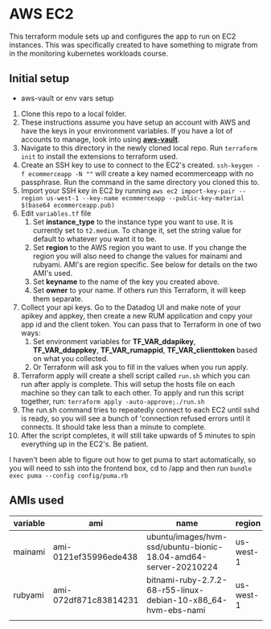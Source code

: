 # AWS EC2

This terraform module sets up and configures the app to run on EC2 instances. This was specifically created to have something to migrate from in the monitoring kubernetes workloads course.

## Initial setup

- aws-vault or env vars setup

1. Clone this repo to a local folder.
1. These instructions assume you have setup an account with AWS and have the keys in your environment variables. If you have a lot of accounts to manage, look into using **[aws-vault](https://github.com/99designs/aws-vault)**.
1. Navigate to this directory in the newly cloned local repo. Run `terraform init` to install the extensions to terraform used.
1. Create an SSH key to use to connect to the EC2's created. `ssh-keygen -f ecommerceapp -N ""` will create a key named ecommerceapp with no passphrase. Run the command in the same directory you cloned this to.
1. Import your SSH key in EC2 by running `aws ec2 import-key-pair --region us-west-1 --key-name ecommerceapp --public-key-material $(base64 ecommerceapp.pub)`
3. Edit `variables.tf` file
   1. Set **instance_type** to the instance type you want to use. It is currently set to `t2.medium`. To change it, set the string value for default to whatever you want it to be.
   1. Set **region** to the AWS region you want to use. If you change the region you will also need to change the values for mainami and rubyami. AMI's are region specific. See below for details on the two AMI's used.
   1. Set **keyname** to the name of the key you created above.
   1. Set **owner** to your name. If others run this Terraform, it will keep them separate.
4. Collect your api keys. Go to the Datadog UI and make note of your apikey and appkey, then create a new RUM application and copy your app id and the client token. You can pass that to Terraform in one of two ways:
   1. Set environment variables for **TF_VAR_ddapikey**, **TF_VAR_ddappkey**, **TF_VAR_rumappid**, **TF_VAR_clienttoken** based on what you collected.
   2. Or Terraform will ask you to fill in the values when you run apply.
5. Terraform apply will create a shell script called `run.sh` which you can run after apply is complete. This will setup the hosts file on each machine so they can talk to each other. To apply and run this script together, run: `terraform apply -auto-approve;./run.sh`
6. The run.sh command tries to repeatedly connect to each EC2 until sshd is ready, so you will see a bunch of 'connection refused errors until it connects. It should take less than a minute to complete.
7. After the script completes, it will still take upwards of 5 minutes to spin everything up in the EC2's. Be patient.

I haven't been able to figure out how to get puma to start automatically, so you will need to ssh into the frontend box, cd to /app and then run `bundle exec puma --config config/puma.rb`

## AMIs used

| variable | ami                   | name                                                            | region    |
| -------- | --------------------- | --------------------------------------------------------------- | --------- |
| mainami  | ami-0121ef35996ede438 | ubuntu/images/hvm-ssd/ubuntu-bionic-18.04-amd64-server-20210224 | us-west-1 |
| rubyami  | ami-072df871c83814231 | bitnami-ruby-2.7.2-68-r55-linux-debian-10-x86\_64-hvm-ebs-nami  | us-west-1 |
|          |                       |                                                                 |           |
